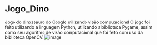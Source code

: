 # Jogo_Dino
Jogo do dinossauro do Google utilizando visão computacional
O jogo foi feito utilizando a linguagem Python, utilizando a biblioteca Pygame, assim como seu algoritmo de visão computacional que foi feito com uso da biblioteca OpenCV.
![image](https://user-images.githubusercontent.com/73426079/143719126-503455e8-357a-4450-8603-15004a307bed.png)
